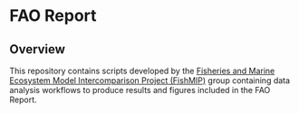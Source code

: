 # FAO Report
## Overview
This repository contains scripts developed by the [Fisheries and Marine Ecosystem Model Intercomparison Project (FishMIP)](https://fishmip.org/) group containing data analysis workflows to produce results and figures included in the FAO Report.  
